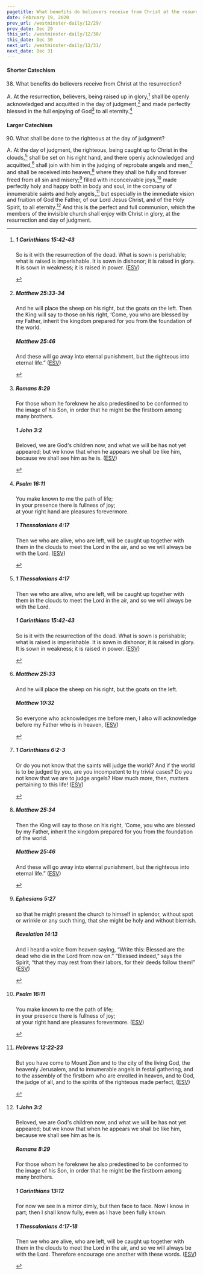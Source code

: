 ```yaml
---
pagetitle: What benefits do believers receive from Christ at the resurrection?
date: February 19, 2020
prev_url: /westminster-daily/12/29/
prev_date: Dec 29
this_url: /westminster-daily/12/30/
this_date: Dec 30
next_url: /westminster-daily/12/31/
next_date: Dec 31
---
```


#### Shorter Catechism

38. What benefits do believers receive from Christ at the resurrection?

A. At the resurrection, believers, being raised up in glory,[^fnref:wsc1] shall be openly acknowledged and acquitted in the day of judgment,[^fnref:wsc2] and made perfectly blessed in the full enjoying of God[^fnref:wsc3] to all eternity.[^fnref:wsc4]


[^fnref:wsc1]: <div class="esv"><h5>1 Corinthians 15:42-43</h5> <div class="esv-text"><p id="p46015042.01-1">So is it with the resurrection of the dead. What is sown is perishable; what is raised is imperishable. It is sown in dishonor; it is raised in glory. It is sown in weakness; it is raised in power.  (<a href="http://www.esv.org" class="copyright">ESV</a>)</p> </div> </div>

[^fnref:wsc2]: <div class="esv"><h5>Matthew 25:33-34</h5> <div class="esv-text"><p id="p40025033.01-1"><span class="woc">And he will place the sheep on his right, but the goats on the left.</span> <span class="woc">Then the King will say to those on his right, &#8216;Come, you who are blessed by my Father, inherit the kingdom prepared for you from the foundation of the world.</span></p> </div><h5>Matthew 25:46</h5> <div class="esv-text"><p id="p40025046.01-2"><span class="woc">And these will go away into eternal punishment, but the righteous into eternal life.&#8221;</span>  (<a href="http://www.esv.org" class="copyright">ESV</a>)</p> </div> </div>

[^fnref:wsc3]: <div class="esv"><h5>Romans 8:29</h5> <div class="esv-text"><p id="p45008029.01-1">For those whom he foreknew he also predestined to be conformed to the image of his Son, in order that he might be the firstborn among many brothers.</p> </div><h5>1 John 3:2</h5> <div class="esv-text"><p id="p62003002.01-2">Beloved, we are God's children now, and what we will be has not yet appeared; but we know that when he appears we shall be like him, because we shall see him as he is.  (<a href="http://www.esv.org" class="copyright">ESV</a>)</p> </div> </div>

[^fnref:wsc4]: <div class="esv"><h5>Psalm 16:11</h5> <div class="esv-text"><div class="block-indent"> <p class="line-group" id="p19016011.01-1">You make known to me the path of life;<br /> <span class="indent"></span>in your presence there is fullness of joy;<br /> <span class="indent"></span>at your right hand are pleasures forevermore.</p> </div> </div><h5>1 Thessalonians 4:17</h5> <div class="esv-text"><p id="p52004017.01-2">Then we who are alive, who are left, will be caught up together with them in the clouds to meet the Lord in the air, and so we will always be with the Lord.  (<a href="http://www.esv.org" class="copyright">ESV</a>)</p> </div> </div>


#### Larger Catechism

90. What shall be done to the righteous at the day of judgment?

A. At the day of judgment, the righteous, being caught up to Christ in the clouds,[^fnref:wlc1] shall be set on his right hand, and there openly acknowledged and acquitted,[^fnref:wlc2] shall join with him in the judging of reprobate angels and men,[^fnref:wlc3] and shall be received into heaven,[^fnref:wlc4] where they shall be fully and forever freed from all sin and misery;[^fnref:wlc5] filled with inconceivable joys,[^fnref:wlc6] made perfectly holy and happy both in body and soul, in the company of innumerable saints and holy angels,[^fnref:wlc7] but especially in the immediate vision and fruition of God the Father, of our Lord Jesus Christ, and of the Holy Spirit, to all eternity.[^fnref:wlc8] And this is the perfect and full communion, which the members of the invisible church shall enjoy with Christ in glory, at the resurrection and day of judgment.


[^fnref:wlc1]: <div class="esv"><h5>1 Thessalonians 4:17</h5> <div class="esv-text"><p id="p52004017.01-1">Then we who are alive, who are left, will be caught up together with them in the clouds to meet the Lord in the air, and so we will always be with the Lord.</p> </div><h5>1 Corinthians 15:42-43</h5> <div class="esv-text"><p id="p46015042.01-2">So is it with the resurrection of the dead. What is sown is perishable; what is raised is imperishable. It is sown in dishonor; it is raised in glory. It is sown in weakness; it is raised in power.  (<a href="http://www.esv.org" class="copyright">ESV</a>)</p> </div> </div>

[^fnref:wlc2]: <div class="esv"><h5>Matthew 25:33</h5> <div class="esv-text"><p id="p40025033.01-1"><span class="woc">And he will place the sheep on his right, but the goats on the left.</span></p> </div><h5>Matthew 10:32</h5> <div class="esv-text"><p id="p40010032.01-2"><span class="woc">So everyone who acknowledges me before men, I also will acknowledge before my Father who is in heaven,</span>  (<a href="http://www.esv.org" class="copyright">ESV</a>)</p> </div> </div>

[^fnref:wlc3]: <div class="esv"><h5>1 Corinthians 6:2-3</h5> <div class="esv-text"><p id="p46006002.01-1">Or do you not know that the saints will judge the world? And if the world is to be judged by you, are you incompetent to try trivial cases? Do you not know that we are to judge angels? How much more, then, matters pertaining to this life!  (<a href="http://www.esv.org" class="copyright">ESV</a>)</p> </div> </div>

[^fnref:wlc4]: <div class="esv"><h5>Matthew 25:34</h5> <div class="esv-text"><p id="p40025034.01-1"><span class="woc">Then the King will say to those on his right, &#8216;Come, you who are blessed by my Father, inherit the kingdom prepared for you from the foundation of the world.</span></p> </div><h5>Matthew 25:46</h5> <div class="esv-text"><p id="p40025046.01-2"><span class="woc">And these will go away into eternal punishment, but the righteous into eternal life.&#8221;</span>  (<a href="http://www.esv.org" class="copyright">ESV</a>)</p> </div> </div>

[^fnref:wlc5]: <div class="esv"><h5>Ephesians 5:27</h5> <div class="esv-text"><p id="p49005027.01-1">so that he might present the church to himself in splendor, without spot or wrinkle or any such thing, that she might be holy and without blemish.</p> </div><h5>Revelation 14:13</h5> <div class="esv-text"><p id="p66014013.01-2">And I heard a voice from heaven saying, &#8220;Write this: Blessed are the dead who die in the Lord from now on.&#8221; &#8220;Blessed indeed,&#8221; says the Spirit, &#8220;that they may rest from their labors, for their deeds follow them!&#8221;  (<a href="http://www.esv.org" class="copyright">ESV</a>)</p> </div> </div>

[^fnref:wlc6]: <div class="esv"><h5>Psalm 16:11</h5> <div class="esv-text"><div class="block-indent"> <p class="line-group" id="p19016011.01-1">You make known to me the path of life;<br /> <span class="indent"></span>in your presence there is fullness of joy;<br /> <span class="indent"></span>at your right hand are pleasures forevermore.  (<a href="http://www.esv.org" class="copyright">ESV</a>)</p> </div> </div> </div>

[^fnref:wlc7]: <div class="esv"><h5>Hebrews 12:22-23</h5> <div class="esv-text"><p id="p58012022.01-1">But you have come to Mount Zion and to the city of the living God, the heavenly Jerusalem, and to innumerable angels in festal gathering, and to the assembly of the firstborn who are enrolled in heaven, and to God, the judge of all, and to the spirits of the righteous made perfect,  (<a href="http://www.esv.org" class="copyright">ESV</a>)</p> </div> </div>

[^fnref:wlc8]: <div class="esv"><h5>1 John 3:2</h5> <div class="esv-text"><p id="p62003002.01-1">Beloved, we are God's children now, and what we will be has not yet appeared; but we know that when he appears we shall be like him, because we shall see him as he is.</p> </div><h5>Romans 8:29</h5> <div class="esv-text"><p id="p45008029.01-2">For those whom he foreknew he also predestined to be conformed to the image of his Son, in order that he might be the firstborn among many brothers.</p> </div><h5>1 Corinthians 13:12</h5> <div class="esv-text"><p id="p46013012.01-3">For now we see in a mirror dimly, but then face to face. Now I know in part; then I shall know fully, even as I have been fully known.</p> </div><h5>1 Thessalonians 4:17-18</h5> <div class="esv-text"><p id="p52004017.01-4">Then we who are alive, who are left, will be caught up together with them in the clouds to meet the Lord in the air, and so we will always be with the Lord. Therefore encourage one another with these words.  (<a href="http://www.esv.org" class="copyright">ESV</a>)</p> </div> </div>


